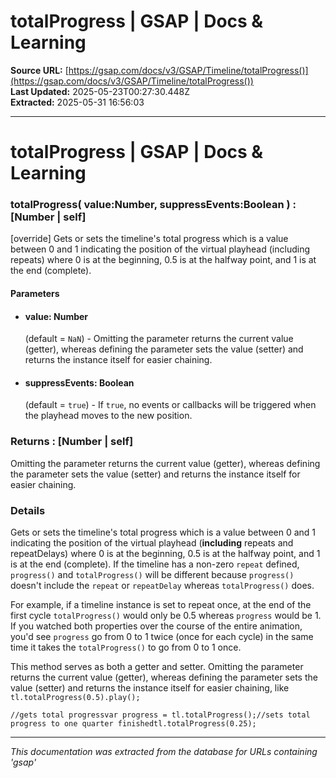 # totalProgress | GSAP | Docs & Learning

**Source URL:** [https://gsap.com/docs/v3/GSAP/Timeline/totalProgress()](https://gsap.com/docs/v3/GSAP/Timeline/totalProgress())  
**Last Updated:** 2025-05-23T00:27:30.448Z  
**Extracted:** 2025-05-31 16:56:03

---

# totalProgress | GSAP | Docs & Learning

### totalProgress( value:Number, suppressEvents:Boolean ) : \[Number | self\]

\[override\] Gets or sets the timeline's total progress which is a value between 0 and 1 indicating the position of the virtual playhead (including repeats) where 0 is at the beginning, 0.5 is at the halfway point, and 1 is at the end (complete).

#### Parameters

*   #### **value**: Number
    
    (default = `NaN`) - Omitting the parameter returns the current value (getter), whereas defining the parameter sets the value (setter) and returns the instance itself for easier chaining.
    
*   #### **suppressEvents**: Boolean
    
    (default = `true`) - If `true`, no events or callbacks will be triggered when the playhead moves to the new position.
    

### Returns : \[Number | self\][​](#returns--number--self "Direct link to returns--number--self")

Omitting the parameter returns the current value (getter), whereas defining the parameter sets the value (setter) and returns the instance itself for easier chaining.

### Details[​](#details "Direct link to Details")

Gets or sets the timeline's total progress which is a value between 0 and 1 indicating the position of the virtual playhead (**including** repeats and repeatDelays) where 0 is at the beginning, 0.5 is at the halfway point, and 1 is at the end (complete). If the timeline has a non-zero `repeat` defined, `progress()` and `totalProgress()` will be different because `progress()` doesn't include the `repeat` or `repeatDelay` whereas `totalProgress()` does.

For example, if a timeline instance is set to repeat once, at the end of the first cycle `totalProgress()` would only be 0.5 whereas `progress` would be 1. If you watched both properties over the course of the entire animation, you'd see `progress` go from 0 to 1 twice (once for each cycle) in the same time it takes the `totalProgress()` to go from 0 to 1 once.

This method serves as both a getter and setter. Omitting the parameter returns the current value (getter), whereas defining the parameter sets the value (setter) and returns the instance itself for easier chaining, like `tl.totalProgress(0.5).play();`

```
//gets total progressvar progress = tl.totalProgress();//sets total progress to one quarter finishedtl.totalProgress(0.25);
```

---

*This documentation was extracted from the database for URLs containing 'gsap'*
